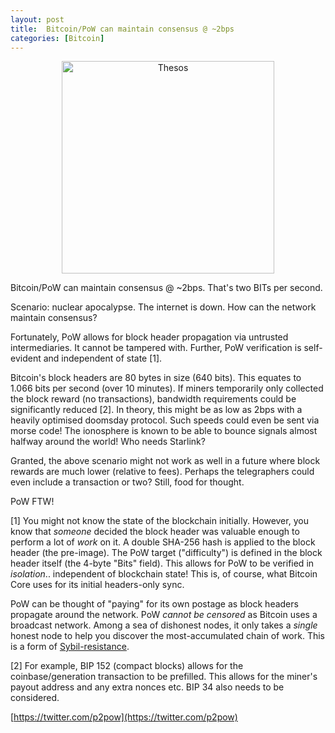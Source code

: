 ```yaml
---
layout: post
title:  Bitcoin/PoW can maintain consensus @ ~2bps
categories: [Bitcoin]
---
```


<center><a title="User Thomas H. White on en.wikipedia, Public domain, via Wikimedia Commons" href="https://commons.wikimedia.org/wiki/File:Thesos.jpg"><img width="340" alt="Thesos" src="https://upload.wikimedia.org/wikipedia/commons/1/10/Thesos.jpg"></a></center>

Bitcoin/PoW can maintain consensus @ ~2bps. That's two BITs per second.

Scenario: nuclear apocalypse. The internet is down. How can the network maintain consensus?

Fortunately, PoW allows for block header propagation via untrusted intermediaries. It cannot be tampered with. Further, PoW verification is self-evident and independent of state [1].

Bitcoin's block headers are 80 bytes in size (640 bits). This equates to 1.066 bits per second (over 10 minutes). If miners temporarily only collected the block reward (no transactions), bandwidth requirements could be significantly reduced [2]. In theory, this might be as low as 2bps with a heavily optimised doomsday protocol. Such speeds could even be sent via morse code! The ionosphere is known to be able to bounce signals almost halfway around the world! Who needs Starlink?

Granted, the above scenario might not work as well in a future where block rewards are much lower (relative to fees). Perhaps the telegraphers could even include a transaction or two? Still, food for thought.

PoW FTW!

[1] You might not know the state of the blockchain initially. However, you know that *someone* decided the block header was valuable enough to perform a lot of *work* on it. A double SHA-256 hash is applied to the block header (the pre-image). The PoW target ("difficulty") is defined in the block header itself (the 4-byte "Bits" field). This allows for PoW to be verified in *isolation*.. independent of blockchain state! This is, of course, what Bitcoin Core uses for its initial headers-only sync.

PoW can be thought of "paying" for its own postage as block headers propagate around the network. PoW *cannot be censored* as Bitcoin uses a broadcast network. Among a sea of dishonest nodes, it only takes a *single* honest node to help you discover the most-accumulated chain of work. This is a form of [Sybil-resistance](https://en.wikipedia.org/wiki/Sybil_attack).

[2] For example, BIP 152 (compact blocks) allows for the coinbase/generation transaction to be prefilled. This allows for the miner's payout address and any extra nonces etc. BIP 34 also needs to be considered.

[https://twitter.com/p2pow](https://twitter.com/p2pow)
